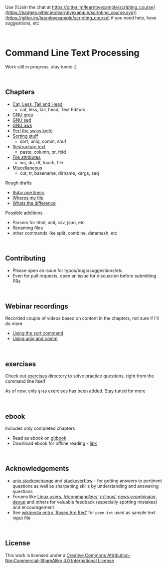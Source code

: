 Use [![Join the chat at https://gitter.im/learnbyexample/scripting_course](https://badges.gitter.im/learnbyexample/scripting_course.svg)](https://gitter.im/learnbyexample/scripting_course) if you need help, have suggestions, etc

<br>

# <a name="command-line-text-processing"></a>Command Line Text Processing

Work still in progress, stay tuned :)

<br>

## <a name="chapters"></a>Chapters

* [Cat, Less, Tail and Head](./tail_less_cat_head.md)
    * cat, less, tail, head, Text Editors
* [GNU grep](./gnu_grep.md)
* [GNU sed](./gnu_sed.md)
* [GNU awk](./gnu_awk.md)
* [Perl the swiss knife](./perl_the_swiss_knife.md)
* [Sorting stuff](./sorting_stuff.md)
    * sort, uniq, comm, shuf
* [Restructure text](./restructure_text.md)
    * paste, column, pr, fold
* [File attributes](./file_attributes.md)
    * wc, du, df, touch, file
* [Miscellaneous](./miscellaneous.md) 
    * cut, tr, basename, dirname, xargs, seq

Rough drafts

* [Ruby one liners](./ruby_one_liners.md)
* [Wheres my file](./wheres_my_file.md)
* [Whats the difference](./whats_the_difference.md)

Possible additions

* Parsers for html, xml, csv, json, etc
* Renaming files
* other commands like split, combine, datamash, etc

<br>

## <a name="contributing"></a>Contributing

* Please open an issue for typos/bugs/suggestions/etc
* Even for pull requests, open an issue for discussion before submitting PRs

<br>

## <a name="webinar-recordings"></a>Webinar recordings

Recorded couple of videos based on content in the chapters, not sure if I'll do more

* [Using the sort command](https://www.youtube.com/watch?v=qLfAwwb5vGs)
* [Using uniq and comm](https://www.youtube.com/watch?v=uAb2kxA2TyQ)

<br>

## <a name="exercises"></a>exercises

Check out [exercises](./exercises) directory to solve practice questions, right from the command line itself

As of now, only `grep` exercises has been added. Stay tuned for more

<br>

## <a name="ebook"></a>ebook

Includes only completed chapters

* Read as ebook on [gitbook](https://learnbyexample.gitbooks.io/command-line-text-processing/content/)
* Download ebook for offline reading - [link](https://www.gitbook.com/book/learnbyexample/command-line-text-processing/details)

<br>

## <a name="acknowledgements"></a>Acknowledgements

* [unix.stackexchange](https://unix.stackexchange.com/) and [stackoverflow](https://stackoverflow.com/) - for getting answers to pertinent questions as well as sharpening skills by understanding and answering questions
* Forums like [Linux users](https://www.linkedin.com/groups/65688), [/r/commandline/](https://www.reddit.com/r/commandline/), [/r/linux/](https://www.reddit.com/r/linux/), [news.ycombinator](https://news.ycombinator.com/news), [devup](http://devup.in/) and others for valuable feedback (especially spotting mistakes) and encouragement
* See [wikipedia entry 'Roses Are Red'](https://en.wikipedia.org/wiki/Roses_Are_Red) for `poem.txt` used as sample text input file

<br>

## <a name="license"></a>License

This work is licensed under a [Creative Commons Attribution-NonCommercial-ShareAlike 4.0 International License](https://creativecommons.org/licenses/by-nc-sa/4.0/)
